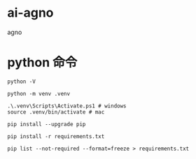 # ai-agno
agno

# python 命令
```shell
python -V

python -m venv .venv

.\.venv\Scripts\Activate.ps1 # windows
source .venv/bin/activate # mac

pip install --upgrade pip

pip install -r requirements.txt 
 
pip list --not-required --format=freeze > requirements.txt

```
